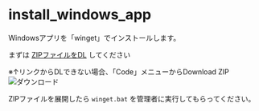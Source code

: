 # install_windows_app
Windowsアプリを「winget」でインストールします。

まずは [ZIPファイルをDL](https://github.com/egg-co-jp/install_windows_app/archive/refs/heads/main.zip) してください

※↑リンクからDLできない場合、「Code」メニューからDownload ZIP
![ダウンロード](https://user-images.githubusercontent.com/86991695/134862588-27c6996f-51aa-4892-b282-c36e9a73df4f.png)

ZIPファイルを展開したら `winget.bat` を管理者に実行してもらってください。